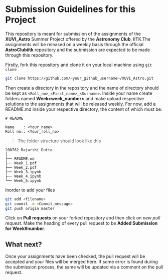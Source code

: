 # Submission Guidelines for this Project

This repository is meant for submission of the assignments of the __XUVI_Astro__ Summer Project offered by the **Astronomy Club**, IITK.The assignments will be released on a weekly basis through the official **AstroClubiitk** repository and the submission are expected to be made through this repository.     

Firstly, fork this repository and clone it on your local machine using `git clone`

```bash
git clone https://github.com/<your_github_username>/XUVI_Astro.git
```

Then create a directory in the repository and the name of directory should be kept as `<Roll_no>_<First_name>_<Surname>`.
Inside your name create folders named __Week<week_number>__ and make upload respective solutions to the assignments that will be released weekly.
For now, add a README.md inside your respective directory, the content of which must be:
 ```
# README

Name    : <Your_name>
Roll no.: <Your_roll_no>
```
  
> The folder structure should look like this 
```
200762_Rajarshi_Dutta
│
├── README.md
├── Week_1.pdf
├── Week_2.pdf
├── Week_3.ipynb
├── Week_4.ipynb
└── Week_5.ipynb
```
  
Inorder to add your files

```bash
git add <filename>
git commit -m <Commit_message>
git push origin master
```

Click on **Pull requests** on your forked repository and then click on *new pull request*. Make the heading of every pull request to be __Added Submission for Week#number__.
## What next?
Once your assignments have been checked, the pull request will be accepted and your files will be merged here. If some error is found during the submission process, the same will be updated via a comment on the pull request.
  

